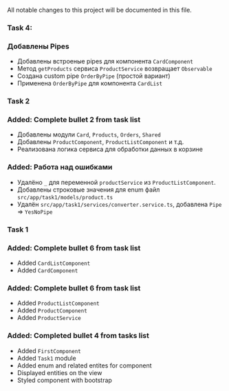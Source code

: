 All notable changes to this project will be documented in this file.
### Task 4:
### Добавлены Pipes
- Добавлены встроеные pipes для компонента `CardComponent`
- Метод `getProducts` сервиса `ProductService` возвращает `Observable`
- Создана custom pipe `OrderByPipe` (простой вариант)
- Применена `OrderByPipe` для компонента `CardList`

### Task 2
### Added: Complete bullet 2 from task list
- Добавлены модули `Card`, `Products`, `Orders`, `Shared`
- Добавлены `ProductComponent`, `ProductListComponent` и т.д.
- Реализована логика сервиса для обработки данных в корзине

### Added: Работа над ошибками
- Удалёно `_` для переменной `productService` из `ProductListComponent`.
- Добавлены строковые значения для enum файл `src/app/task1/models/product.ts`
- Удалён `src/app/task1/services/converter.service.ts`, добавлена `Pipe` => `YesNoPipe` 

### Task 1
### Added: Complete bullet 6 from task list
- Added `CardListComponent`
- Added `CardComponent`

### Added: Complete bullet 6 from task list
- Added `ProductListComponent`
- Added `ProductComponent`
- Added `ProductService`

### Added: Completed bullet 4 from tasks list
- Added `FirstComponent`
- Added `Task1` module
- Added enum and related entites for component
- Displayed entities on the view
- Styled component with bootstrap
